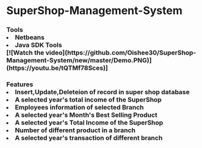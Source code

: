 # SuperShop-Management-System
<h3>Tools</h3?
<ul>
<li>Netbeans</li>
<li>Java SDK Tools</li>
</ul>
[![Watch the video](https://github.com/Oishee30/SuperShop-Management-System/new/master/Demo.PNG)](https://youtu.be/tQTMf78Sces)]
<h3>Features</h3?
<ul>
<li>Insert,Update,Deleteion of record in super shop database</li>
<li>A selected year's total income of the SuperShop</li>
<li>Employees information of selected Branch</li>
<li>A selected year's Month's Best Selling Product</li>
<li>A selected year's Total Income of the SuperShop</li>
<li>Number of different product in a branch</li>
<li>A selected year's transaction of different branch</li>

</ul>
